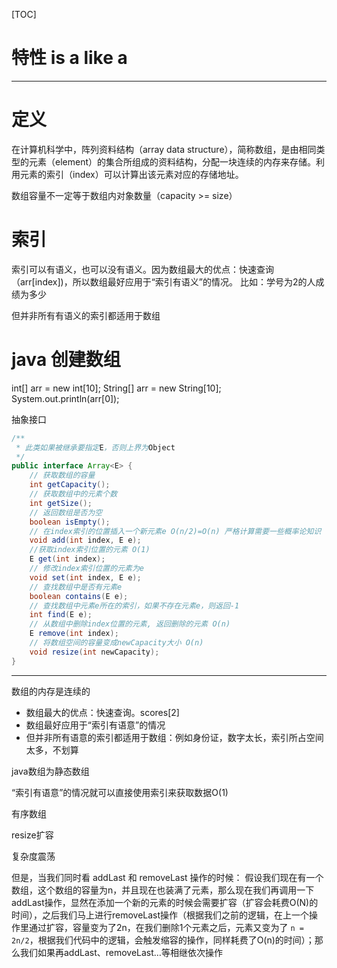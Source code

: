 [TOC]

# 特性 is a like a



----

# 定义
在计算机科学中，阵列资料结构（array data structure），简称数组，是由相同类型的元素（element）的集合所组成的资料结构，分配一块连续的内存来存储。利用元素的索引（index）可以计算出该元素对应的存储地址。

数组容量不一定等于数组内对象数量（capacity >= size）

# 索引
索引可以有语义，也可以没有语义。因为数组最大的优点：快速查询（arr[index])，所以数组最好应用于“索引有语义”的情况。
比如：学号为2的人成绩为多少

但并非所有有语义的索引都适用于数组

# java 创建数组
int[] arr = new int[10];
String[] arr = new String[10];
System.out.println(arr[0]);

抽象接口
```java
/**
 * 此类如果被继承要指定E，否则上界为Object
 */
public interface Array<E> {
    // 获取数组的容量
    int getCapacity();
    // 获取数组中的元素个数
    int getSize();
    // 返回数组是否为空
    boolean isEmpty();
    // 在index索引的位置插入一个新元素e O(n/2)=O(n) 严格计算需要一些概率论知识
    void add(int index, E e);
    //获取index索引位置的元素 O(1)
    E get(int index);
    // 修改index索引位置的元素为e
    void set(int index, E e);
    // 查找数组中是否有元素e
    boolean contains(E e);
    // 查找数组中元素e所在的索引，如果不存在元素e，则返回-1
    int find(E e);
    // 从数组中删除index位置的元素, 返回删除的元素 O(n)
    E remove(int index);
    // 将数组空间的容量变成newCapacity大小 O(n)
    void resize(int newCapacity);
}
```

---

数组的内存是连续的


+ 数组最大的优点：快速查询。scores[2]
+ 数组最好应用于“索引有语意”的情况
+ 但并非所有语意的索引都适用于数组：例如身份证，数字太长，索引所占空间太多，不划算

java数组为静态数组


“索引有语意”的情况就可以直接使用索引来获取数据O(1)

有序数组

resize扩容

复杂度震荡

但是，当我们同时看 addLast 和 removeLast 操作的时候：
假设我们现在有一个数组，这个数组的容量为n，并且现在也装满了元素，那么现在我们再调用一下addLast操作，显然在添加一个新的元素的时候会需要扩容（扩容会耗费O(N)的时间），之后我们马上进行removeLast操作（根据我们之前的逻辑，在上一个操作里通过扩容，容量变为了2n，在我们删除1个元素之后，元素又变为了 `n = 2n/2`，根据我们代码中的逻辑，会触发缩容的操作，同样耗费了O(n)的时间）；那么我们如果再addLast、removeLast…等相继依次操作
